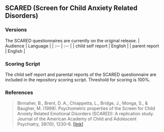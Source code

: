 ## SCARED (Screen for Child Anxiety Related Disorders)

### Versions
The SCARED questionnaires are currently on the original release. 
| Audience | Language |
| :--  | :--  |
| child self report | English  |
| parent report | English |


### Scoring Script
The child self report and parental reports of the SCARED questionnaire are included in the repository scoring script. Threshold for scoring is 100%.


### References
> Birmaher, B., Brent, D. A., Chiappetta, L., Bridge, J., Monga, S., & Baugher, M. (1999). Psychometric properties of the Screen for Child Anxiety Related Emotional Disorders (SCARED): A replication study. Journal of the American Academy of Child and Adolescent Psychiatry, 38(10), 1230–6. [[link]](https://pubmed.ncbi.nlm.nih.gov/10517055/)